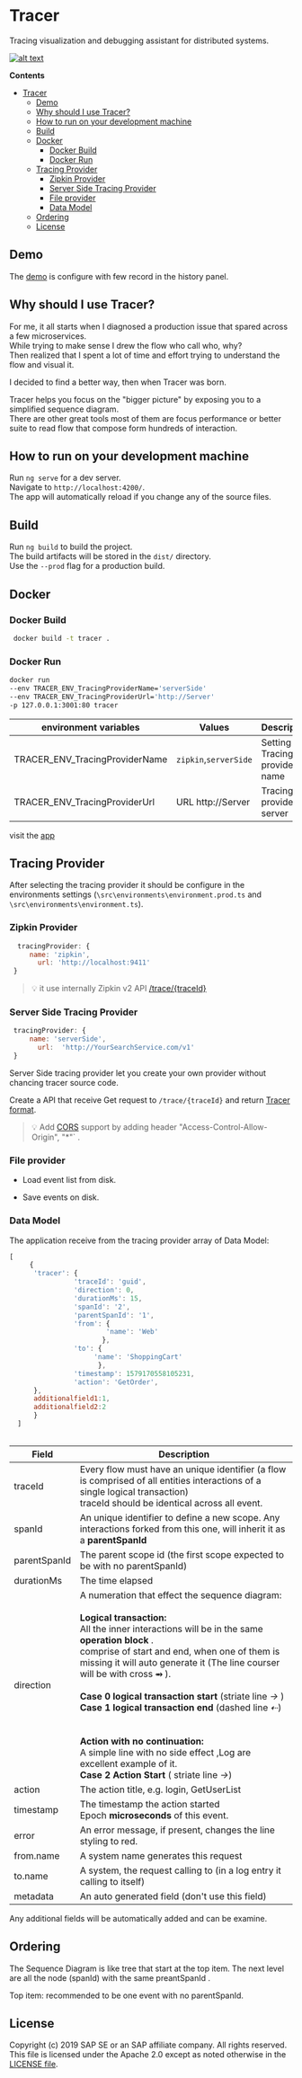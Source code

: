 # Tracer

Tracing visualization and debugging assistant for distributed systems.

[![alt text](https://github.com/sap-staging/Tracer/blob/master/ReadMe/Main2.PNG)](https://tracer-demo.web.app)

**Contents**

- [Tracer](#tracer)
  - [Demo](https://tracer-demo.web.app)
  - [Why should I use Tracer?](#why-should-i-use-tracer)
  - [How to run on your development machine](#how-to-run-on-your-development-machine)
  - [Build](#build)
  - [Docker](#docker)
    - [Docker Build](#docker-build)
    - [Docker Run ](#docker-run)
  - [Tracing Provider](#tracing-provider)
    - [Zipkin Provider](#zipkin-provider)
    - [Server Side Tracing Provider](#server-side-tracing-provider)
    - [File provider](#file-provider)
    - [Data Model](#data-model)
  - [Ordering](#ordering)
  - [License](#license)



## Demo

The [demo](https://tracer-demo.web.app) is configure with few record in the history panel.

## Why should I use Tracer?

For me, it all starts when I diagnosed a production issue that spared across a few microservices.  
While trying to make sense I drew the flow who call who, why?  
Then realized that I spent a lot of time and effort trying to understand the flow and visual it.  

I decided to find a better way, then when Tracer was born.

Tracer helps you focus on the "bigger picture" by exposing you to a simplified sequence diagram.  
There are other great tools most of them are focus performance or better suite to read flow that compose form hundreds of interaction.

## How to run on your development machine

Run `ng serve` for a dev server.  
Navigate to `http://localhost:4200/`.  
The app will automatically reload if you change any of the source files.

## Build

Run `ng build` to build the project.  
The build artifacts will be stored in the `dist/` directory.   
Use the `--prod` flag for a production build.

## Docker

### Docker Build 

```bash
 docker build -t tracer .
```

###   Docker Run 

```bash
docker run 
--env TRACER_ENV_TracingProviderName='serverSide'
--env TRACER_ENV_TracingProviderUrl='http://Server'
-p 127.0.0.1:3001:80 tracer
```

| environment variables          | Values                | Description                       |
| ------------------------------ | --------------------- | --------------------------------- |
| TRACER_ENV_TracingProviderName | `zipkin`,`serverSide` | Setting the Tracing provider name |
| TRACER_ENV_TracingProviderUrl  | URL http://Server     | Tracing provider server           |

visit the [app]( http://localhost:3001 ) 



## Tracing Provider

After selecting the tracing provider it should be configure in the environments settings  (`\src\environments\environment.prod.ts` and `\src\environments\environment.ts`).  

### Zipkin Provider

```javascript
  tracingProvider: {
  	 name: 'zipkin',
	   url: 'http://localhost:9411'
 }
```

> :bulb: it use internally Zipkin v2 API [/trace/{traceId}](https://zipkin.io/zipkin-api/#/default/get_trace__traceId_) 


### Server Side Tracing Provider 

```javascript
 tracingProvider: {
  	 name: 'serverSide',
	   url:  'http://YourSearchService.com/v1'
 }
```

Server Side tracing provider let you create your own provider without chancing tracer source code. 

Create a API that receive Get request to ```/trace/{traceId}``` and return [Tracer format](https://github.com/SAP/Tracer#source-format).

>  :bulb: Add [CORS](https://developer.mozilla.org/en-US/docs/Web/HTTP/CORS) support by adding header "Access-Control-Allow-Origin", "*"` .

### File provider

* Load event list from disk.

* Save events on disk. 

  

### Data Model

The application receive from the tracing provider array of Data Model: 

```javascript
[   
     {
      'tracer': {
                'traceId': 'guid',
                'direction': 0,
                'durationMs': 15,
                'spanId': '2',
                'parentSpanId': '1',
                'from': {
                        'name': 'Web'
                       },
                'to': {
                     'name': 'ShoppingCart'
                      },
                'timestamp': 1579170558105231,
                'action': 'GetOrder',
      },
      additionalfield1:1,
      additionalfield2:2
      }
  ]
  
```

| Field        | Description                                                  |
| ------------ | ------------------------------------------------------------ |
| traceId      | Every flow must have an unique identifier (a flow is comprised of all entities interactions of a single logical transaction)<br />traceId should be identical across all event. |
| spanId       | An unique identifier to define a new scope. Any interactions forked from this one, will inherit it as a **parentSpanId** |
| parentSpanId | The parent scope id (the first scope expected to be with no parentSpanId) |
| durationMs   | The time elapsed                                             |
| direction    | A numeration that effect the sequence diagram:<br /><br />**Logical transaction:**<br />All the inner interactions will be in the same **operation block** .<br />comprise of start and end, when one of them is missing it will auto generate it  (The line courser will be with cross **⥇** ). <br /><br />**Case 0 logical transaction start** (striate line *→* )<br />**Case 1 logical transaction end**   (dashed line *⇠*)<br /> <br /> <br /> **Action with no continuation:** <br />A simple line with no side effect ,Log are excellent example of it.  <br />**Case 2 Action Start** ( striate line *→*) <br /> |
| action       | The action title, e.g. login, GetUserList                    |
| timestamp    | The timestamp the action started <br /> Epoch **microseconds** of this event. |
| error        | An error message, if present, changes the line styling to red. |
| from.name    | A system name generates this request                         |
| to.name      | A system, the request calling to (in a log entry it calling to itself) |
| metadata     | An auto generated field (don't use this field)               |

Any additional fields will be automatically added and can be examine.



## Ordering 

The Sequence Diagram is like tree that start at the top item.
The next level are all the node (spanId) with the same preantSpanId .

Top item: recommended to be one event  with no parentSpanId.

## License

Copyright (c) 2019 SAP SE or an SAP affiliate company. All rights reserved.  
This file is licensed under the Apache 2.0 except as noted otherwise in the [LICENSE file](https://github.com/sap-staging/Tracer/blob/master/LICENSE).
